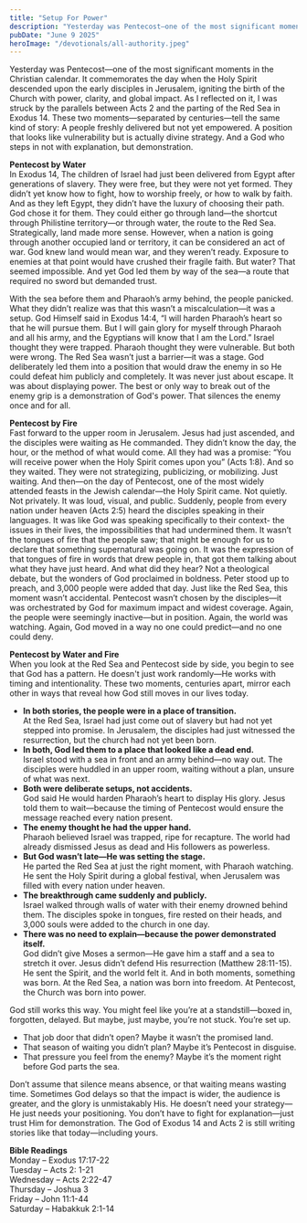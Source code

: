 ```yaml
---
title: "Setup For Power"
description: "Yesterday was Pentecost—one of the most significant moments in the Christian calendar. It commemorates the day when the Holy Spirit descended upon the early disciples in Jerusalem, igniting the birth of the Church with power, clarity, and global impact. As I reflected on it, I was struck by the parallels between Acts 2 and the parting of the Red Sea in Exodus 14."
pubDate: "June 9 2025"
heroImage: "/devotionals/all-authority.jpeg"
---
```


Yesterday was Pentecost—one of the most significant moments in the Christian calendar. It commemorates the day when the Holy Spirit descended upon the early disciples in Jerusalem, igniting the birth of the Church with power, clarity, and global impact. As I reflected on it, I was struck by the parallels between Acts 2 and the parting of the Red Sea in Exodus 14. These two moments—separated by centuries—tell the same kind of story: A people freshly delivered but not yet empowered. A position that looks like vulnerability but is actually divine strategy. And a God who steps in not with explanation, but demonstration.

**Pentecost by Water**<br />
In Exodus 14, The children of Israel had just been delivered from Egypt after generations of slavery. They were free, but they were not yet formed. They didn’t yet know how to fight, how to worship freely, or how to walk by faith. And as they left Egypt, they didn’t have the luxury of choosing their path. God chose it for them. They could either go through land—the shortcut through Philistine territory—or through water, the route to the Red Sea. Strategically, land made more sense. However, when a nation is going through another occupied land or territory, it can be considered an act of war. God knew land would mean war, and they weren’t ready. Exposure to enemies at that point would have crushed their fragile faith. But water? That seemed impossible. And yet God led them by way of the sea—a route that required no sword but demanded trust.

With the sea before them and Pharaoh’s army behind, the people panicked. What they didn’t realize was that this wasn’t a miscalculation—it was a setup. God Himself said in Exodus 14:4, “I will harden Pharaoh’s heart so that he will pursue them. But I will gain glory for myself through Pharaoh and all his army, and the Egyptians will know that I am the Lord.” Israel thought they were trapped. Pharaoh thought they were vulnerable. But both were wrong. The Red Sea wasn’t just a barrier—it was a stage. God deliberately led them into a position that would draw the enemy in so He could defeat him publicly and completely. It was never just about escape. It was about displaying power. The best or only way to break out of the enemy grip is a demonstration of God's power. That silences the enemy once and for all.

**Pentecost by Fire**<br />
Fast forward to the upper room in Jerusalem. Jesus had just ascended, and the disciples were waiting as He commanded. They didn’t know the day, the hour, or the method of what would come. All they had was a promise: “You will receive power when the Holy Spirit comes upon you” (Acts 1:8). And so they waited. They were not strategizing, publicizing, or mobilizing. Just waiting. And then—on the day of Pentecost, one of the most widely attended feasts in the Jewish calendar—the Holy Spirit came. Not quietly. Not privately. It was loud, visual, and public. Suddenly, people from every nation under heaven (Acts 2:5) heard the disciples speaking in their languages. It was like God was speaking specifically to their context- the issues in their lives, the impossibilities that had undermined them. It wasn’t the tongues of fire that the people saw; that might be enough for us to declare that something supernatural was going on. It was the expression of that tongues of fire in words that drew people in, that got them talking about what they have just heard. And what did they hear? Not a theological debate, but the wonders of God proclaimed in boldness. Peter stood up to preach, and 3,000 people were added that day. Just like the Red Sea, this moment wasn’t accidental. Pentecost wasn’t chosen by the disciples—it was orchestrated by God for maximum impact and widest coverage. Again, the people were seemingly inactive—but in position. Again, the world was watching. Again, God moved in a way no one could predict—and no one could deny.

**Pentecost by Water and Fire**<br />
When you look at the Red Sea and Pentecost side by side, you begin to see that God has a pattern. He doesn't just work randomly—He works with timing and intentionality. These two moments, centuries apart, mirror each other in ways that reveal how God still moves in our lives today.

- **In both stories, the people were in a place of transition.**<br />At the Red Sea, Israel had just come out of slavery but had not yet stepped into promise. In Jerusalem, the disciples had just witnessed the resurrection, but the church had not yet been born.
- **In both, God led them to a place that looked like a dead end.**<br />Israel stood with a sea in front and an army behind—no way out. The disciples were huddled in an upper room, waiting without a plan, unsure of what was next.
- **Both were deliberate setups, not accidents.**<br />God said He would harden Pharaoh’s heart to display His glory. Jesus told them to wait—because the timing of Pentecost would ensure the message reached every nation present.
- **The enemy thought he had the upper hand.**<br />Pharaoh believed Israel was trapped, ripe for recapture. The world had already dismissed Jesus as dead and His followers as powerless.
- **But God wasn’t late—He was setting the stage.**<br />He parted the Red Sea at just the right moment, with Pharaoh watching. He sent the Holy Spirit during a global festival, when Jerusalem was filled with every nation under heaven.
- **The breakthrough came suddenly and publicly.**<br />Israel walked through walls of water with their enemy drowned behind them. The disciples spoke in tongues, fire rested on their heads, and 3,000 souls were added to the church in one day.
- **There was no need to explain—because the power demonstrated itself.**<br />God didn’t give Moses a sermon—He gave him a staff and a sea to stretch it over. Jesus didn’t defend His resurrection (Matthew 28:11-15). He sent the Spirit, and the world felt it.
  And in both moments, something was born.
  At the Red Sea, a nation was born into freedom. At Pentecost, the Church was born into power.

God still works this way. You might feel like you’re at a standstill—boxed in, forgotten, delayed. But maybe, just maybe, you’re not stuck. You’re set up.

- That job door that didn’t open? Maybe it wasn’t the promised land.
- That season of waiting you didn’t plan? Maybe it’s Pentecost in disguise.
- That pressure you feel from the enemy? Maybe it’s the moment right before God parts the sea.

Don’t assume that silence means absence, or that waiting means wasting time. Sometimes God delays so that the impact is wider, the audience is greater, and the glory is unmistakably His. He doesn’t need your strategy—He just needs your positioning. You don’t have to fight for explanation—just trust Him for demonstration. The God of Exodus 14 and Acts 2 is still writing stories like that today—including yours.

**Bible Readings**<br />
Monday – Exodus 17:17-22<br />
Tuesday – Acts 2: 1-21<br />
Wednesday – Acts 2:22-47<br />
Thursday – Joshua 3<br />
Friday – John 11:1-44<br />
Saturday – Habakkuk 2:1-14
